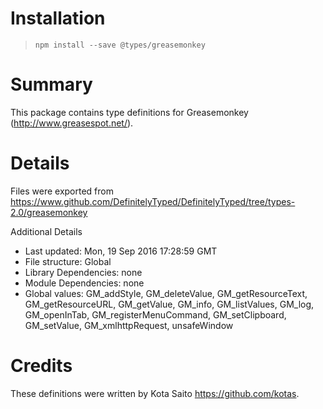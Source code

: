 # Installation
> `npm install --save @types/greasemonkey`

# Summary
This package contains type definitions for Greasemonkey (http://www.greasespot.net/).

# Details
Files were exported from https://www.github.com/DefinitelyTyped/DefinitelyTyped/tree/types-2.0/greasemonkey

Additional Details
 * Last updated: Mon, 19 Sep 2016 17:28:59 GMT
 * File structure: Global
 * Library Dependencies: none
 * Module Dependencies: none
 * Global values: GM_addStyle, GM_deleteValue, GM_getResourceText, GM_getResourceURL, GM_getValue, GM_info, GM_listValues, GM_log, GM_openInTab, GM_registerMenuCommand, GM_setClipboard, GM_setValue, GM_xmlhttpRequest, unsafeWindow

# Credits
These definitions were written by Kota Saito <https://github.com/kotas>.

